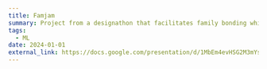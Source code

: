 ```yaml
---
title: Famjam
summary: Project from a designathon that facilitates family bonding while overcoming time & distance barriers.
tags:
  - ML
date: 2024-01-01
external_link: https://docs.google.com/presentation/d/1MbEm4evHSG2M3mYszT-cbfkqkyrBmGXBJtBhlKXaewY/edit?usp=sharing
---
```

